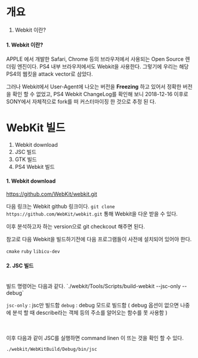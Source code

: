 # <strong>개요</strong>

1. Webkit 이란?
#### 1. Webkit 이란?

APPLE 에서 개발한 Safari, Chrome 등의 브라우저에서 사용되는 Open Source 렌더링 엔진이다. PS4 내부 브라우저에서도 Webkit을 사용한다. 그렇기에 우리는 해당 PS4의 웹킷을 attack vector로 삼았다.

그러나 Webkit에서 User-Agent에 나오는 버전을 <strong>Freezing</strong> 하고 있어서 정확한 버전을 확인 할 수 없었고, PS4 Webkit ChangeLog를 확인해 보니 2018-12-16 이후로 SONY에서 자체적으로 fork를 떠 커스터마이징 한 것으로 추정 된 다.

# <strong>WebKit 빌드</strong>
1. Webkit download
2. JSC 빌드
3. GTK 빌드
4. PS4 Webkit 빌드

#### 1. Webkit download

https://github.com/WebKit/webkit.git

다음 링크는 Webkit github 링크이다.
 `git clone https://github.com/WebKit/webkit.git` 통해 Webkit을 다운 받을 수 있다.

이후 분석하고자 하는 version으로 git checkcout 해주면 된다.

참고로 다음 Webkit을 빌드하기전에 다음 프로그램들이 사전에 설치되어 있어야 한다.

`cmake`
`ruby`
`libicu-dev`

#### 2. JSC 빌드
<br>
빌드 명령어는 다음과 같다.
`./webkit/Tools/Scripts/build-webkit --jsc-only --debug`
<br>

`jsc-only` : jsc만 빌드함
`debug` : debug 모드로 빌드함 ( debug 옵션이 없으면 나중에 분석 할 때 describe라는 객체 등의 주소를 알어오는 함수를 못 사용함 )

<br>
<br>
이후 다음과 같이 JSC를 실행하면 command linen 이 뜨는 것을 확인 할 수 있다.
<br>

`./webkit/WebKitBuild/Debug/bin/jsc`
